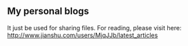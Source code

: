 My personal blogs
---

It just be used for sharing files. For reading, please visit here: <http://www.jianshu.com/users/MjqJJb/latest_articles>
